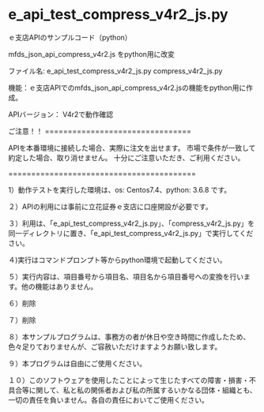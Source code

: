 # e_api_test_compress_v4r2_js.py
ｅ支店APIのサンプルコード（python）

mfds_json_api_compress_v4r2.js をpython用に改変

ファイル名:
    e_api_test_compress_v4r2_js.py
    compress_v4r2_js.py    

機能：ｅ支店APIでのmfds_json_api_compress_v4r2.jsの機能をpython用に作成。

APIバージョン： V4r2で動作確認

ご注意！！ ================================

APIを本番環境に接続した場合、実際に注文を出せます。
市場で条件が一致して約定した場合、取り消せません。
十分にご注意いただき、ご利用ください。

=========================================

1）動作テストを実行した環境は、os: Centos7.4、python: 3.6.8 です。

２）APIの利用には事前に立花証券ｅ支店に口座開設が必要です。

３）利用は、「e_api_test_compress_v4r2_js.py」、「compress_v4r2_js.py」を同一ディレクトリに置き、「e_api_test_compress_v4r2_js.py」で実行してください。

４)実行はコマンドプロンプト等からpython環境で起動してください。

５）実行内容は、項目番号から項目名、項目名から項目番号への変換を行います。他の機能はありません。

６）削除

７）削除

８）本サンプルプログラムは、事務方の者が休日や空き時間に作成したため、色々足りておりませんが、ご容赦いただけますようお願い致します。

９）本プログラムは自由にご使用ください。

１０）このソフトウェアを使用したことによって生じたすべての障害・損害・不具合等に関して、私と私の関係者および私の所属するいかなる団体・組織とも、一切の責任を負いません。各自の責任においてご使用ください。
